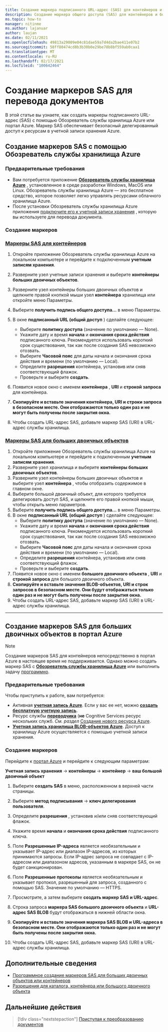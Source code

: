 ```yaml
---
title: Создание маркера подписанного URL-адрес (SAS) для контейнеров и больших двоичных объектов с помощью Microsoft Обозреватель службы хранилища
description: Создание маркера общего доступа (SAS) для контейнеров и больших двоичных объектов с помощью Microsoft Обозреватель службы хранилища
ms.topic: how-to
manager: nitinme
ms.author: lajanuar
author: laujan
ms.date: 02/11/2021
ms.openlocfilehash: 49813a29009e04c81dae59a7d4da2bae411e07b2
ms.sourcegitcommit: 58ff80474cd8b3b30b0e29be78b8bf559ab0caa1
ms.translationtype: MT
ms.contentlocale: ru-RU
ms.lasthandoff: 02/17/2021
ms.locfileid: "100642464"
---
```

# <a name="create-sas-tokens-for-document-translation"></a>Создание маркеров SAS для перевода документов

В этой статье вы узнаете, как создать маркеры подписанного URL-адрес (SAS) с помощью Обозреватель службы хранилища Azure или портал Azure. Маркер SAS обеспечивает безопасный делегированный доступ к ресурсам в учетной записи хранения Azure.

## <a name="create-sas-tokens-with-azure-storage-explorer"></a>Создание маркеров SAS с помощью Обозреватель службы хранилища Azure

### <a name="prerequisites"></a>Предварительные требования

* Вам потребуется приложение [**Обозреватель службы хранилища Azure**](/azure/vs-azure-tools-storage-manage-with-storage-explorer) , установленное в среде разработки Windows, MacOS или Linux. Обозреватель службы хранилища Azure — это бесплатное средство, которое позволяет легко управлять ресурсами облачного хранилища Azure.
* После установки Обозреватель службы хранилища Azure приложения [подключите его к учетной записи хранения](/azure/vs-azure-tools-storage-manage-with-storage-explorer?tabs=windows#connect-to-a-storage-account-or-service) , которую вы используете для перевода документа.

### <a name="create-your-tokens"></a>Создание маркеров

### <a name="sas-tokens-for-containers"></a>[Маркеры SAS для контейнеров](#tab/Containers)

1. Откройте приложение Обозреватель службы хранилища Azure на локальном компьютере и перейдите к подключенным **учетным записям хранения**.
1. Разверните узел учетные записи хранения и выберите **контейнеры больших двоичных объектов**.
1. Разверните узел контейнеры больших двоичных объектов и щелкните правой кнопкой мыши узел **контейнера** хранилища или откройте меню Параметры.
1. Выберите **получить подпись общего доступа...** в меню Параметры.
1. В окне **подписанный URL (общий доступ** ) сделайте следующее:
    * Выберите **политику доступа** (значение по умолчанию — None).
    * Укажите дату и время **начала** и **окончания срока действия** подписанного ключа. Рекомендуется использовать короткий срок существования, так как после создания SAS невозможно отозвать.
    * Выберите **Часовой пояс** для даты начала и окончания срока действия и времени (по умолчанию — Local).
    * Определите **разрешения** контейнера, установив или сняв соответствующий флажок.
    * Проверьте и выберите **создать**.

1. Появится новое окно с именем **контейнера** , **URI** и **строкой запроса** для контейнера.  
1. **Скопируйте и вставьте значения контейнера, URI и строки запроса в безопасном месте. Они отображаются только один раз и не могут быть получены после закрытия окна.**
1. Чтобы создать URL-адрес SAS, добавьте маркер SAS (URI) в URL-адрес службы хранилища.

### <a name="sas-tokens-for-blobs"></a>[Маркеры SAS для больших двоичных объектов](#tab/blobs)

1. Откройте приложение Обозреватель службы хранилища Azure на локальном компьютере и перейдите к подключенным **учетным записям хранения**.
1. Разверните узел хранилища и выберите **контейнеры больших двоичных объектов**.
1. Разверните узел контейнеры больших двоичных объектов и выберите узел **контейнера** , чтобы отобразить содержимое в главном окне.
1. Выберите большой двоичный объект, для которого требуется делегировать доступ SAS, и щелкните его правой кнопкой мыши, чтобы открыть меню параметров.
1. Выберите **получить подпись общего доступа...** в меню Параметры.
1. В окне **подписанный URL (общий доступ** ) сделайте следующее:
    * Выберите **политику доступа** (значение по умолчанию — None).
    * Укажите дату и время **начала** и **окончания срока действия** подписанного ключа. Рекомендуется использовать короткий срок существования, так как после создания SAS невозможно отозвать.
    * Выберите **Часовой пояс** для даты начала и окончания срока действия и времени (по умолчанию — Local).
    * Определите **разрешения** контейнера, установив или сняв соответствующий флажок.
    * Проверьте и выберите **создать**.
1. Появится новое окно с именем **большого двоичного объекта** , **URI** и **строкой запроса** для большого двоичного объекта.  
1. **Скопируйте и вставьте значения BLOB-объектов, URI и строк запросов в безопасном месте. Они будут отображаться только один раз и не могут быть получены после закрытия окна.**
1. Чтобы создать URL-адрес SAS, добавьте маркер SAS (URI) в URL-адрес службы хранилища.

---

## <a name="create-sas-tokens-for-blobs-in-the-azure-portal"></a>Создание маркеров SAS для больших двоичных объектов в портал Azure

> [!NOTE]
> Создание маркеров SAS для контейнеров непосредственно в портал Azure в настоящее время не поддерживается. Однако можно создать маркер SAS с [**Обозреватель службы хранилища Azure**](#create-sas-tokens-with-azure-storage-explorer) или выполнить задачу [программно](/azure/storage/blobs/sas-service-create).

<!-- markdownlint-disable MD024 -->
### <a name="prerequisites"></a>Предварительные требования

Чтобы приступить к работе, вам потребуется:

* Активная [**учетная запись Azure**](https://azure.microsoft.com/free/cognitive-services/).  Если у вас ее нет, можно [**создать бесплатную учетную запись**](https://azure.microsoft.com/free/).
* Ресурс службы [**переводчика**](https://ms.portal.azure.com/#create/Microsoft) (**не** Cognitive Services ресурс нескольких служб.  *См. раздел* [Создание нового ресурса Azure](../../cognitive-services-apis-create-account.md#create-a-new-azure-cognitive-services-resource).  
* [**Учетная запись хранилища BLOB-объектов Azure**](https://ms.portal.azure.com/#create/Microsoft.StorageAccount-ARM). Доступ к хранилищу Azure осуществляется с помощью учетной записи хранения.

### <a name="create-your-tokens"></a>Создание маркеров

Перейдите к [портал Azure](https://ms.portal.azure.com/#home) и перейдите к следующим параметрам:  

 **Учетная запись хранения** → **контейнеры** → **контейнер** → **ваш большой двоичный объект**

1. Выберите **создать SAS** в меню, расположенном в верхней части страницы.

1. Выберите **метод подписывания** → **ключ делегирования пользователя**.

1. Определите **разрешения** , установив и/или сняв соответствующий флажок.

1. Укажите время **начала** и **окончания срока действия** подписанного ключа.

1. Поле **Разрешенные IP-адреса** является необязательным и указывает IP-адрес или диапазон IP-адресов, из которых принимаются запросы. Если IP-адрес запроса не совпадает с IP-адресом или диапазоном адресов, указанным в маркере SAS, он не будет санкционирован.

1. Поле **Разрешенные протоколы** является необязательным и указывает протокол, разрешенный для запроса, созданного с помощью SAS. Значение по умолчанию — HTTPS.

1. Просмотрите, а затем выберите **создать маркер SAS и URL-адрес**.

1. Строка запроса **маркера SAS большого двоичного объекта** и **URL-адрес SAS BLOB** будут отображаться в нижней области окна.  

1. **Скопируйте и вставьте значения маркера SAS BLOB и URL-адреса в безопасном месте. Они отображаются только один раз и не могут быть получены после закрытия окна.**

1. Чтобы создать URL-адрес SAS, добавьте маркер SAS (URI) в URL-адрес службы хранилища.

## <a name="learn-more"></a>Дополнительные сведения

* [Программное создание маркеров SAS для больших двоичных объектов или контейнеров](/azure/storage/blobs/sas-service-create)
* [Разрешения для каталога, контейнера или большого двоичного объекта](/rest/api/storageservices/create-service-sas#permissions-for-a-directory-container-or-blob)

## <a name="next-steps"></a>Дальнейшие действия

> [!div class="nextstepaction"]
> [Приступая к преобразованию документов](get-started-with-document-translation.md)
>
>
